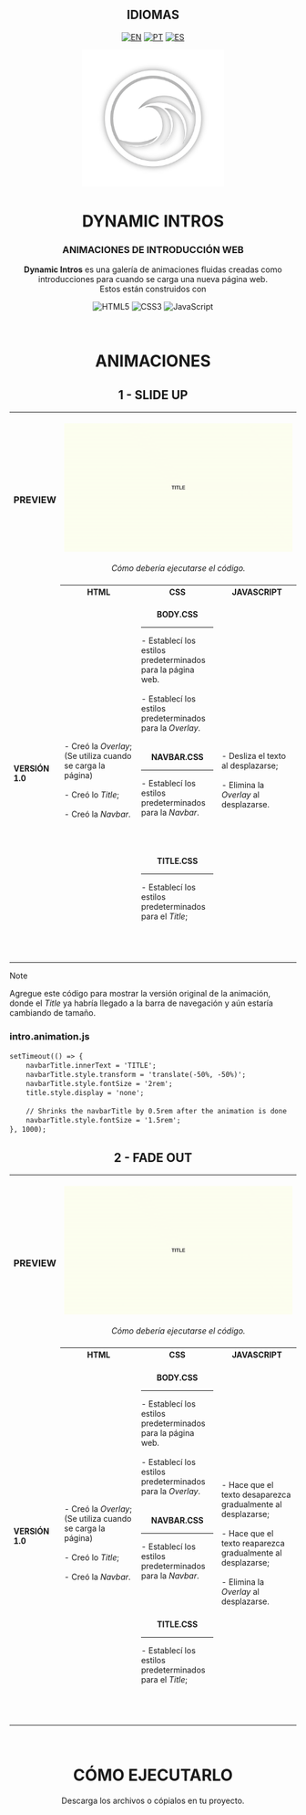 <!-- LANGUAGES -->
<div align = "center">
  <h2>IDIOMAS</h2>
  
  [![EN](https://img.shields.io/badge/EN-white.svg)](https://github.com/HilFerr/DynamicIntros/blob/main/README.md) 
  [![PT](https://img.shields.io/badge/PT-white.svg)](https://github.com/HilFerr/DynamicIntros/blob/main/README-PT.md) 
  [![ES](https://img.shields.io/badge/ES-white.svg)](https://github.com/HilFerr/DynamicIntros/blob/main/README-ES.md)  
</div>

<!-- IMAGE -->
<div align = "center">
  <img src="img/logo.png" width="250px">
</div>

<!-- INTRO -->
<div align = "center">
  <h1>DYNAMIC INTROS</h1>
  <h3>ANIMACIONES DE INTRODUCCIÓN WEB</h3>

<strong>Dynamic Intros</strong> es una galería de animaciones fluidas creadas como introducciones para cuando se carga una nueva página web.  
  Estos están construidos con

  ![HTML5](https://img.shields.io/badge/html-white.svg?style=for-the-badge&logo=html5&logoColor=0d1117)
  ![CSS3](https://img.shields.io/badge/css-white.svg?style=for-the-badge&logo=css3&logoColor=0d1117)
  ![JavaScript](https://img.shields.io/badge/JavaScript-white?style=for-the-badge&logo=javascript&logoColor=0d1117)
</div>

<br>

<!-- LOGS -->
<div align = "center">
  <!-- VERSIONS -->
  <h1>ANIMACIONES</h1>

<table>
  <h2>1 - SLIDE UP</h2>
  
  <tr>
    <td><div align = "left"><h3>PREVIEW</h3></div></td>
    <td colspan="4" style="text-align: center;"><br><div align = "center"><img src="img/demonstration1.gif"><br><br><i>Cómo debería ejecutarse el código.
    <I><br><br></div></td>
  </tr>
      
  <tr>
    <td rowspan="2"><strong>VERSIÓN 1.0</strong></td>
    <th style="text-align: center;"><strong>HTML</strong></th>
    <th style="text-align: center;"><strong>CSS</strong></th>
    <th style="text-align: center;"><strong>JAVASCRIPT</strong></th>
  </tr>
  
  <tr>
    <td width = "28.3%">
      <div style="vertical-align: top;">
        - Creó la <i>Overlay</i>; <br>
          (Se utiliza cuando se carga la página) <br><br>
        - Creó lo <i>Title</i>; <br><br>
        - Creó la <i>Navbar</i>.
      </div>
    </td>
    <td width = "28.3%">
      <br>
      <div align = "center"><strong>BODY.CSS</strong></div>
      <hr>
        - Establecí los estilos predeterminados para la página web. <br><br>
        - Establecí los estilos predeterminados para la <i>Overlay</i>.
      <br><br>
      <br>
      <div align = "center"><strong>NAVBAR.CSS</strong></div>
      <hr>
        - Establecí los estilos predeterminados para la <i>Navbar</i>. <br><br>
      <br><br>
      <br>
      <div align = "center"><strong>TITLE.CSS</strong></div>
      <hr>
        - Establecí los estilos predeterminados para el <i>Title</i>; <br><br>
      <br><br>
      <br>
    <td width = "28.3%">
      - Desliza el texto al desplazarse; <br><br>
      - Elimina la <i>Overlay</i> al desplazarse.
    </td>
  </tr>
</table>
</div>

> [!NOTE]  
> Agregue este código para mostrar la versión original de la animación, donde el <i>Title</i> ya habría llegado a la barra de navegación y aún estaría cambiando de tamaño.
> ### intro.animation.js
> ```
> setTimeout(() => {
>     navbarTitle.innerText = 'TITLE';
>     navbarTitle.style.transform = 'translate(-50%, -50%)';
>     navbarTitle.style.fontSize = '2rem';
>     title.style.display = 'none';
>
>     // Shrinks the navbarTitle by 0.5rem after the animation is done
>     navbarTitle.style.fontSize = '1.5rem';
> }, 1000);
> ```

<div align = "center">

<table>
  <h2>2 - FADE OUT</h2>
  
  <tr>
    <td><div align = "left"><h3>PREVIEW</h3></div></td>
    <td colspan="4" style="text-align: center;"><br><div align = "center"><img src="img/demonstration1.gif"><br><br><i>Cómo debería ejecutarse el código.
    <I><br><br></div></td>
  </tr>
      
  <tr>
    <td rowspan="2"><strong>VERSIÓN 1.0</strong></td>
    <th style="text-align: center;"><strong>HTML</strong></th>
    <th style="text-align: center;"><strong>CSS</strong></th>
    <th style="text-align: center;"><strong>JAVASCRIPT</strong></th>
  </tr>
  
  <tr>
    <td width = "28.3%">
      <div style="vertical-align: top;">
        - Creó la <i>Overlay</i>; <br>
          (Se utiliza cuando se carga la página) <br><br>
        - Creó lo <i>Title</i>; <br><br>
        - Creó la <i>Navbar</i>.
      </div>
    </td>
    <td width = "28.3%">
      <br>
      <div align = "center"><strong>BODY.CSS</strong></div>
      <hr>
        - Establecí los estilos predeterminados para la página web. <br><br>
        - Establecí los estilos predeterminados para la <i>Overlay</i>.
      <br><br>
      <br>
      <div align = "center"><strong>NAVBAR.CSS</strong></div>
      <hr>
        - Establecí los estilos predeterminados para la <i>Navbar</i>. <br><br>
      <br><br>
      <br>
      <div align = "center"><strong>TITLE.CSS</strong></div>
      <hr>
        - Establecí los estilos predeterminados para el <i>Title</i>; <br><br>
      <br><br>
      <br>
    <td width = "28.3%">
      - Hace que el texto desaparezca gradualmente al desplazarse; <br><br>
      - Hace que el texto reaparezca gradualmente al desplazarse; <br><br>
      - Elimina la <i>Overlay</i> al desplazarse.
    </td>
  </tr>
</table>
</div>

<br>
<div align = "center">
  <h1>CÓMO EJECUTARLO</h1>

  Descarga los archivos o cópialos en tu proyecto.
</div>

